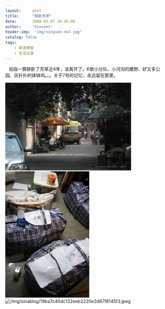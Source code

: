 ```yaml
---
layout:     post
title:      "醉卧芳草"
date:       2008-03-07 10:45:09
author:     "Vincent"
header-img:  "img/xinyuan-no7.jpg"
catalog: false
tags:
    - 新浪博客
    - 生活记录
---
```



  
掐指一算醉卧了芳草近4年，该离开了。K歌小分队、小河沟的撒野、好又多公园、灰扑扑的钵钵鸡。。。关于7号的记忆，永远留在那里。

![/img/sinablog/f0eb17781c778efd8bd314bf4528a50b.jpeg](/img/sinablog/f0eb17781c778efd8bd314bf4528a50b.jpeg)
![/img/sinablog/97195937a3abf6f901d6bf21d24fa580.jpeg](/img/sinablog/97195937a3abf6f901d6bf21d24fa580.jpeg)
![/img/sinablog/19ba7c40dc132eeb2220e2d87f8145f3.jpeg](/img/sinablog/19ba7c40dc132eeb2220e2d87f8145f3.jpeg)

 



